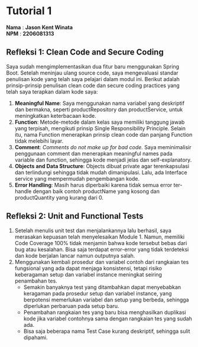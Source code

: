 # Tutorial 1

**Nama** : **Jason Kent Winata** <br/>
**NPM** : **2206081313** <br/>

## Refleksi 1: Clean Code and Secure Coding
Saya sudah mengimplementasikan dua fitur baru menggunakan Spring Boot. Setelah meninjau ulang source code, saya mengevaluasi standar penulisan kode yang telah saya pelajari dalam modul ini. Berikut adalah prinsip-prinsip penulisan clean code dan secure coding practices yang telah saya terapkan dalam kode saya:

1. **Meaningful Name**: Saya menggunakan nama variabel yang deskriptif dan bermakna, seperti productRepository dan productService, untuk meningkatkan keterbacaan kode.
2. **Function**: Metode-metode dalam kelas saya memiliki tanggung jawab yang terpisah, mengikuti prinsip Single Responsibility Principle. Selain itu, nama Function menerapkan prinsip clean code dan panjang Function tidak melebihi layar.
3. **Comment**: *Comments do not make up for bad code.* Saya meminimalisir penggunaan comment dan menerapkan meaningful names pada variable dan function, sehingga kode menjadi jelas dan self-explanatory.
4. **Objects and Data Structure**: Objects dibuat private agar terenkapsulasi dan terlindungi sehingga tidak mudah dimanipulasi. Lalu, ada Interface service yang mempermudah pengembangan kode.
5. **Error Handling**: Masih harus diperbaiki karena tidak semua error ter-handle dengan baik contoh productName yang kosong dan productQuantity yang kurang dari 0.

## Refleksi 2: Unit and Functional Tests
1. Setelah menulis unit test dan menjalankannya lalu berhasil, saya merasakan kepuasan telah menyelesaikan Module 1. Namun, memiliki Code Coverage 100% tidak menjamin bahwa kode tersebut bebas dari bug atau kesalahan. Bisa saja terdapat error-error yang tidak terdeteksi dan kode berjalan lancar namun outputnya salah. 
2. Menggunakan kembali prosedur dan variabel contoh dari rangkaian tes fungsional yang ada dapat menjaga konsistensi, tetapi risiko keberagaman setup dan variabel instance meningkat seiring penambahan tes.
    - Semakin banyaknya test yang ditambahkan dapat menyebabkan keragaman pada prosedur setup dan variabel instance, yang berpotensi memerlukan variabel dan setup yang berbeda, sehingga diperlukan perbaruan pada setup baru.
    - Penambahan rangkaian tes yang baru bisa menghasilkan duplikasi kode jika variabel contohnya sama dengan rangkaian tes yang sudah ada.
    - Bisa saja beberapa nama Test Case kurang deskriptif, sehingga sulit dipahami. 